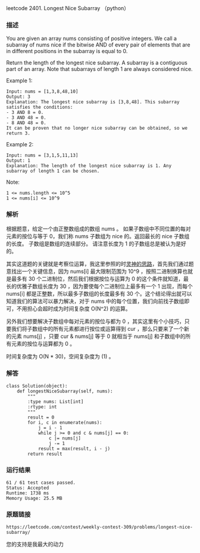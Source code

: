 leetcode 2401. Longest Nice Subarray （python）




### 描述

You are given an array nums consisting of positive integers. We call a subarray of nums nice if the bitwise AND of every pair of elements that are in different positions in the subarray is equal to 0.

Return the length of the longest nice subarray. A subarray is a contiguous part of an array. Note that subarrays of length 1 are always considered nice.



Example 1:

	Input: nums = [1,3,8,48,10]
	Output: 3
	Explanation: The longest nice subarray is [3,8,48]. This subarray satisfies the conditions:
	- 3 AND 8 = 0.
	- 3 AND 48 = 0.
	- 8 AND 48 = 0.
	It can be proven that no longer nice subarray can be obtained, so we return 3.

	
Example 2:

	Input: nums = [3,1,5,11,13]
	Output: 1
	Explanation: The length of the longest nice subarray is 1. Any subarray of length 1 can be chosen.





Note:

	1 <= nums.length <= 10^5
	1 <= nums[i] <= 10^9


### 解析

根据题意，给定一个由正整数组成的数组 nums 。 如果子数组中不同位置的每对元素的按位与等于 0，我们称 nums 子数组为 nice 的。返回最长的 nice 子数组的长度。 子数组是数组的连续部分。 请注意长度为 1 的子数组总是被认为是好的。

其实这道题的关键就是考察位运算，我这里参照的时[灵神的思路](https://leetcode.cn/problems/longest-nice-subarray/solution/bao-li-mei-ju-pythonjavacgo-by-endlessch-z6t6/)，首先我们通过题意找出一个关键信息，因为 nums[i] 最大限制范围为 10^9 ，按照二进制换算也就是最多有 30 个二进制位，然后我们根据按位与运算为 0 的这个条件就知道，最长的优雅子数组长度为 30 ，因为要使每个二进制位上最多有一个 1 出现，而每个 nums[i] 都是正整数，所以最多子数组的长度最多有 30 个。这个结论得出就可以知道我们的算法可以暴力解决，对于 nums 中的每个位置，我们向前找子数组即可，不用担心会超时成为时间复杂度 O(N^2) 的运算。

另外我们想要解决子数组中每对元素的按位与都为 0 ，其实这里有个小技巧，只要我们将子数组中的所有元素都进行按位或运算得到 cur ，那么只要来了一个新的元素 nums[j] ，只要 cur & nums[j] 等于 0 就相当于 nums[j] 和子数组中的所有元素的按位与运算都为 0 。

时间复杂度为 O(N * 30)，空间复杂度为 (1) 。

### 解答

	class Solution(object):
	    def longestNiceSubarray(self, nums):
	        """
	        :type nums: List[int]
	        :rtype: int
	        """
	        result = 0
	        for i, c in enumerate(nums):
	            j = i - 1
	            while j >= 0 and c & nums[j] == 0:
	                c |= nums[j]
	                j -= 1
	            result = max(result, i - j)
	        return result

### 运行结果


	61 / 61 test cases passed.
	Status: Accepted
	Runtime: 1738 ms
	Memory Usage: 25.5 MB

### 原题链接

	https://leetcode.com/contest/weekly-contest-309/problems/longest-nice-subarray/


您的支持是我最大的动力
